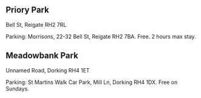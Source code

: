 ## Priory Park

Bell St, Reigate RH2 7RL

Parking: Morrisons, 22-32 Bell St, Reigate RH2 7BA. Free. 2 hours max stay.

## Meadowbank Park

Unnamed Road, Dorking RH4 1ET

Parking: St Martins Walk Car Park, Mill Ln, Dorking RH4 1DX. Free on Sundays.
